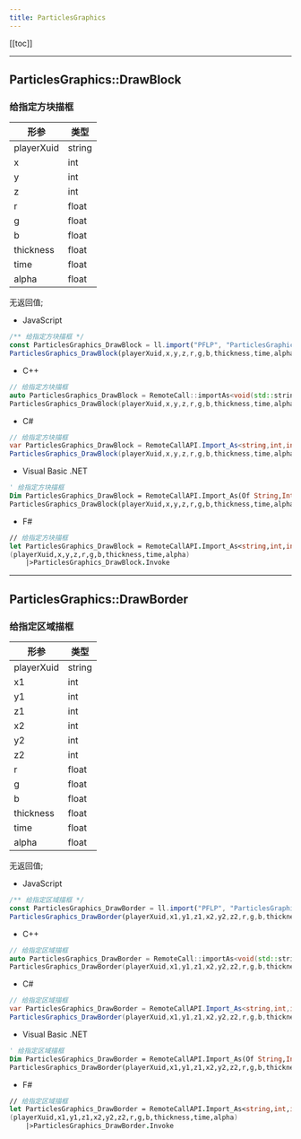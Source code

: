 ```yaml
---
title: ParticlesGraphics
---
```


[[toc]]


---
## ParticlesGraphics::DrawBlock
### 给指定方块描框
|  形参   | 类型  |
|  ----  | ----  |
| playerXuid | string |
| x | int |
| y | int |
| z | int |
| r | float |
| g | float |
| b | float |
| thickness | float |
| time | float |
| alpha | float |
无返回值;
 - JavaScript
```js
/** 给指定方块描框 */
const ParticlesGraphics_DrawBlock = ll.import("PFLP", "ParticlesGraphics::DrawBlock");
ParticlesGraphics_DrawBlock(playerXuid,x,y,z,r,g,b,thickness,time,alpha);
```
 - C++
```cpp
// 给指定方块描框
auto ParticlesGraphics_DrawBlock = RemoteCall::importAs<void(std::string const& playerXuid,int const& x,int const& y,int const& z,float const& r,float const& g,float const& b,float const& thickness,float const& time,float const& alpha)>("PFLP", "ParticlesGraphics::DrawBlock");
ParticlesGraphics_DrawBlock(playerXuid,x,y,z,r,g,b,thickness,time,alpha);
```
 - C#
```csharp
// 给指定方块描框
var ParticlesGraphics_DrawBlock = RemoteCallAPI.Import_As<string,int,int,int,float,float,float,float,float,float>("PFLP", "ParticlesGraphics::DrawBlock");
ParticlesGraphics_DrawBlock(playerXuid,x,y,z,r,g,b,thickness,time,alpha);
```
 - Visual Basic .NET
```vb
' 给指定方块描框
Dim ParticlesGraphics_DrawBlock = RemoteCallAPI.Import_As(Of String,Integer,Integer,Integer,Single,Single,Single,Single,Single,Single)("PFLP", "ParticlesGraphics::DrawBlock")
ParticlesGraphics_DrawBlock(playerXuid,x,y,z,r,g,b,thickness,time,alpha)
```
 - F#
```fsharp
// 给指定方块描框
let ParticlesGraphics_DrawBlock = RemoteCallAPI.Import_As<string,int,int,int,float,float,float,float,float,float>("PFLP", "ParticlesGraphics::DrawBlock")
(playerXuid,x,y,z,r,g,b,thickness,time,alpha)
	|>ParticlesGraphics_DrawBlock.Invoke
```

---
## ParticlesGraphics::DrawBorder
### 给指定区域描框
|  形参   | 类型  |
|  ----  | ----  |
| playerXuid | string |
| x1 | int |
| y1 | int |
| z1 | int |
| x2 | int |
| y2 | int |
| z2 | int |
| r | float |
| g | float |
| b | float |
| thickness | float |
| time | float |
| alpha | float |
无返回值;
 - JavaScript
```js
/** 给指定区域描框 */
const ParticlesGraphics_DrawBorder = ll.import("PFLP", "ParticlesGraphics::DrawBorder");
ParticlesGraphics_DrawBorder(playerXuid,x1,y1,z1,x2,y2,z2,r,g,b,thickness,time,alpha);
```
 - C++
```cpp
// 给指定区域描框
auto ParticlesGraphics_DrawBorder = RemoteCall::importAs<void(std::string const& playerXuid,int const& x1,int const& y1,int const& z1,int const& x2,int const& y2,int const& z2,float const& r,float const& g,float const& b,float const& thickness,float const& time,float const& alpha)>("PFLP", "ParticlesGraphics::DrawBorder");
ParticlesGraphics_DrawBorder(playerXuid,x1,y1,z1,x2,y2,z2,r,g,b,thickness,time,alpha);
```
 - C#
```csharp
// 给指定区域描框
var ParticlesGraphics_DrawBorder = RemoteCallAPI.Import_As<string,int,int,int,int,int,int,float,float,float,float,float,float>("PFLP", "ParticlesGraphics::DrawBorder");
ParticlesGraphics_DrawBorder(playerXuid,x1,y1,z1,x2,y2,z2,r,g,b,thickness,time,alpha);
```
 - Visual Basic .NET
```vb
' 给指定区域描框
Dim ParticlesGraphics_DrawBorder = RemoteCallAPI.Import_As(Of String,Integer,Integer,Integer,Integer,Integer,Integer,Single,Single,Single,Single,Single,Single)("PFLP", "ParticlesGraphics::DrawBorder")
ParticlesGraphics_DrawBorder(playerXuid,x1,y1,z1,x2,y2,z2,r,g,b,thickness,time,alpha)
```
 - F#
```fsharp
// 给指定区域描框
let ParticlesGraphics_DrawBorder = RemoteCallAPI.Import_As<string,int,int,int,int,int,int,float,float,float,float,float,float>("PFLP", "ParticlesGraphics::DrawBorder")
(playerXuid,x1,y1,z1,x2,y2,z2,r,g,b,thickness,time,alpha)
	|>ParticlesGraphics_DrawBorder.Invoke
```


